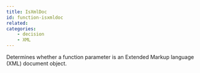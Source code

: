 ```yaml
---
title: IsXmlDoc
id: function-isxmldoc
related:
categories:
    - decision
    - XML
---
```


Determines whether a function parameter is an Extended Markup
        language (XML) document object.